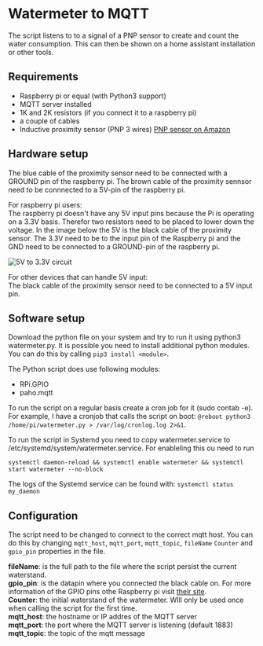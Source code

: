 
# Watermeter to MQTT

  

The script listens to to a signal of a PNP sensor to create and count the water consumption. This can then be shown on a home assistant installation or other tools.

  

## Requirements

- Raspberry pi or equal (with Python3 support)
- MQTT server installed
- 1K and 2K resistors (if you connect it to a raspberry pi)
- a couple of cables
- Inductive proximity sensor (PNP 3 wires) [PNP sensor on Amazon](https://www.amazon.nl/gp/product/B071FR2R85/ref=ppx_yo_dt_b_asin_title_o00_s00?ie=UTF8&language=en_GB&psc=1)


## Hardware setup

The blue cable of the proximity sensor need to be connected with a GROUND pin of the raspberry pi.
The brown cable of the proximity sennsor need to be connnected to a 5V-pin of the raspberry pi.

For raspberry pi users:  
The raspberry pi doesn't have any 5V input pins because the Pi is operating on a 3.3V basis. Therefor two resistors need to be placed to lower down the voltage. In the image below the 5V is the black cable of the proximity sensor. The 3.3V need to be to the input pin of the Raspberry pi and the GND need to be connected to a GROUND-pin of the raspberry pi.

![5V to 3.3V circuit](https://i1.wp.com/randomnerdtutorials.com/wp-content/uploads/2015/09/voltage-divider-circuit.png?resize=408%2C151&quality=100&strip=all&ssl=1)

For other devices that can handle 5V input:  
The black cable of the proximity sensor need to be connected to a 5V input pin.


## Software setup
Download the python file on your system and try to run it using python3 watermeter.py. It is possible you need to install additional python modules. You can do this by calling ```pip3 install <module>```.

The Python script does use following modules:
- RPi.GPIO
- paho.mqtt

To run the script on a regular basis create a cron job for it (sudo contab -e). For example, I have a cronjob that calls the script on boot: ```@reboot python3 /home/pi/watermeter.py > /var/log/cronlog.log 2>&1```.

To run the script in Systemd you need to copy watermeter.service to /etc/systemd/system/watermeter.service. For enableling this ou need to run 

```systemctl daemon-reload && systemctl enable watermeter && systemctl start watermeter --no-block```

The logs of the Systemd service can be found with:
```systemctl status my_daemon```

## Configuration
The script need to be changed to connect to the correct mqtt host. You can do this by changing ```mqtt_host```, ```mqtt_port```, ```mqtt_topic```, ```fileName``` ```Counter``` and ```gpio_pin``` properties in the file.

**fileName**: is the full path to the file where the script persist the current waterstand.  
**gpio_pin**: is the datapin where you connected the black cable on. For more information of the GPIO pins othe Raspberry pi visit [their site](https://www.raspberrypi.org/documentation/usage/gpio/).  
**Counter**: the initial waterstand of the watermeter. WIll only be used once when calling the script for the first time.  
**mqtt_host**: the hostname or IP addres of the MQTT server  
**mqtt_port**: the port where the MQTT server is listening (default 1883)  
**mqtt_topic**: the topic of the mqtt message
